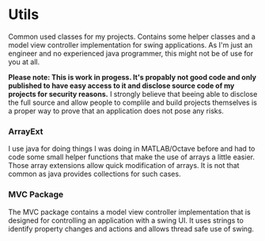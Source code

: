 # Utils
Common used classes for my projects. Contains some helper classes and a 
model view controller implementation for swing applications. As I'm just an 
engineer and no experienced java programmer, this might not be of use for 
you at all.

**Please note: This is work in progess. It's propably not good code and only
published to have easy access to it and disclose source code of my projects
for security reasons.** I strongly believe that beeing able to disclose the 
full source and allow people to complile and build projects themselves is
a proper way to prove that an application does not pose any risks.

### ArrayExt
I use java for doing things I was doing in MATLAB/Octave before and had to code 
some small helper functions that make the use of arrays a little easier. Those 
array extensions allow quick modification of arrays. It is not that common as 
java provides collections for such cases.

### MVC Package
The MVC package contains a model view controller implementation that is designed
for controlling an application with a swing UI. It uses strings to identify 
property changes and actions and allows thread safe use of swing.